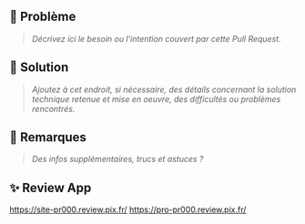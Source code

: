 ## :unicorn: Problème
> _Décrivez ici le besoin ou l'intention couvert par cette Pull Request._

## :robot: Solution
> _Ajoutez à cet endroit, si nécessaire, des détails concernant la solution technique retenue et mise en oeuvre, des difficultés ou problèmes rencontrés._

## :rainbow: Remarques
> _Des infos supplémentaires, trucs et astuces ?_

## :sparkles: Review App
https://site-pr000.review.pix.fr/
https://pro-pr000.review.pix.fr/
